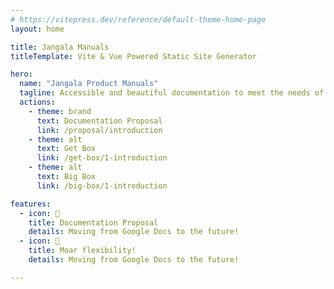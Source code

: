 ```yaml
---
# https://vitepress.dev/reference/default-theme-home-page
layout: home

title: Jangala Manuals
titleTemplate: Vite & Vue Powered Static Site Generator

hero:
  name: "Jangala Product Manuals"
  tagline: Accessible and beautiful documentation to meet the needs of Jangala's partners and beneficiaries.
  actions:
    - theme: brand
      text: Documentation Proposal
      link: /proposal/introduction
    - theme: alt
      text: Get Box
      link: /get-box/1-introduction
    - theme: alt
      text: Big Box
      link: /big-box/1-introduction

features:
  - icon: 📖
    title: Documentation Proposal
    details: Moving from Google Docs to the future!
  - icon: 🦁
    title: Moar flexibility!
    details: Moving from Google Docs to the future!

---
```


